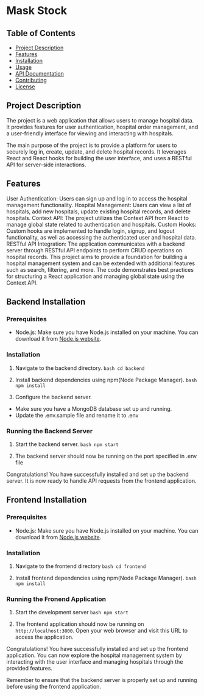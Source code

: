 # Mask Stock

## Table of Contents

- [Project Description](#project-description)
- [Features](#features)
- [Installation](#installation)
- [Usage](#usage)
- [API Documentation](#api-documentation)
- [Contributing](#contributing)
- [License](#license)

## Project Description

The project is a web application that allows users to manage hospital data. It provides features for user authentication, hospital order management, and a user-friendly interface for viewing and interacting with hospitals.

The main purpose of the project is to provide a platform for users to securely log in, create, update, and delete hospital records. It leverages React and React hooks for building the user interface, and uses a RESTful API for server-side interactions.

## Features

User Authentication: Users can sign up and log in to access the hospital management functionality.
Hospital Management: Users can view a list of hospitals, add new hospitals, update existing hospital records, and delete hospitals.
Context API: The project utilizes the Context API from React to manage global state related to authentication and hospitals.
Custom Hooks: Custom hooks are implemented to handle login, signup, and logout functionality, as well as accessing the authenticated user and hospital data.
RESTful API Integration: The application communicates with a backend server through RESTful API endpoints to perform CRUD operations on hospital records.
This project aims to provide a foundation for building a hospital management system and can be extended with additional features such as search, filtering, and more. The code demonstrates best practices for structuring a React application and managing global state using the Context API.

## Backend Installation

### Prerequisites

- Node.js: Make sure you have Node.js installed on your machine. You can download it from [Node.js website](https://nodejs.org).

### Installation

1. Navigate to the backend directory.
   `bash cd backend `

2. Install backend dependencies using npm(Node Package Manager).
   `bash npm install`

3. Configure the backend server.

- Make sure you have a MongoDB database set up and running.
- Update the .env.sample file and rename it to .env

### Running the Backend Server

1. Start the backend server.
   `bash npm start`

2. The backend server should now be running on the port specified in .env file

Congratulations! You have successfully installed and set up the backend server. It is now ready to handle API requests from the frontend application.

## Frontend Installation

### Prerequisites

- Node.js: Make sure you have Node.js installed on your machine. You can download it from [Node.js website](https://nodejs.org).

### Installation

1. Navigate to the frontend directory
   `bash cd frontend`

2. Install frontend dependencies using npm(Node Package Manager).
   `bash npm install`

### Running the Fronend Application

1. Start the development server
   `bash npm start`

2. The frontend application should now be running on `http://localhost:3000`. Open your web browser and visit this URL to access the application.

Congratulations! You have successfully installed and set up the frontend application. You can now explore the hospital management system by interacting with the user interface and managing hospitals through the provided features.

Remember to ensure that the backend server is properly set up and running before using the frontend application.
